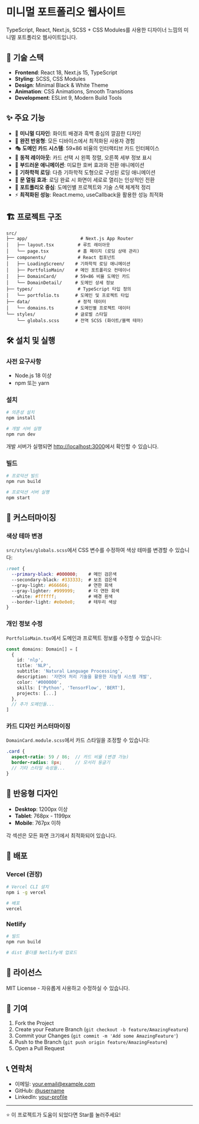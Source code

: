 # 미니멀 포트폴리오 웹사이트

TypeScript, React, Next.js, SCSS + CSS Modules를 사용한 디자이너 느낌의 미니멀 포트폴리오 웹사이트입니다.

## 🚀 기술 스택

- **Frontend**: React 18, Next.js 15, TypeScript
- **Styling**: SCSS, CSS Modules
- **Design**: Minimal Black & White Theme
- **Animation**: CSS Animations, Smooth Transitions
- **Development**: ESLint 9, Modern Build Tools

## ✨ 주요 기능

- 🎨 **미니멀 디자인**: 화이트 배경과 흑백 중심의 깔끔한 디자인
- 📱 **완전 반응형**: 모든 디바이스에서 최적화된 사용자 경험
- 🎭 **도메인 카드 시스템**: 59×86 비율의 인터랙티브 카드 인터페이스
- 🔄 **동적 레이아웃**: 카드 선택 시 왼쪽 정렬, 오른쪽 세부 정보 표시
- 💫 **부드러운 애니메이션**: 미묘한 호버 효과와 전환 애니메이션
- 🔺 **기하학적 로딩**: 다층 기하학적 도형으로 구성된 로딩 애니메이션
- 🚪 **문 열림 효과**: 로딩 완료 시 화면이 세로로 열리는 인상적인 전환
- 🎯 **포트폴리오 중심**: 도메인별 프로젝트와 기술 스택 체계적 정리
- ⚡ **최적화된 성능**: React.memo, useCallback을 활용한 성능 최적화

## 🏗️ 프로젝트 구조

```
src/
├── app/                    # Next.js App Router
│   ├── layout.tsx         # 루트 레이아웃
│   └── page.tsx           # 홈 페이지 (로딩 상태 관리)
├── components/            # React 컴포넌트
│   ├── LoadingScreen/    # 기하학적 로딩 애니메이션
│   ├── PortfolioMain/    # 메인 포트폴리오 컨테이너
│   ├── DomainCard/       # 59×86 비율 도메인 카드
│   └── DomainDetail/     # 도메인 상세 정보
├── types/                 # TypeScript 타입 정의
│   └── portfolio.ts      # 도메인 및 프로젝트 타입
├── data/                  # 정적 데이터
│   └── domains.ts        # 도메인별 프로젝트 데이터
└── styles/               # 글로벌 스타일
    └── globals.scss      # 전역 SCSS (화이트/블랙 테마)
```

## 🛠️ 설치 및 실행

### 사전 요구사항
- Node.js 18 이상
- npm 또는 yarn

### 설치
```bash
# 의존성 설치
npm install

# 개발 서버 실행
npm run dev
```

개발 서버가 실행되면 [http://localhost:3000](http://localhost:3000)에서 확인할 수 있습니다.

### 빌드
```bash
# 프로덕션 빌드
npm run build

# 프로덕션 서버 실행
npm start
```

## 🎨 커스터마이징

### 색상 테마 변경
`src/styles/globals.scss`에서 CSS 변수를 수정하여 색상 테마를 변경할 수 있습니다:

```scss
:root {
  --primary-black: #000000;    # 메인 검은색
  --secondary-black: #333333;  # 보조 검은색
  --gray-light: #666666;       # 연한 회색
  --gray-lighter: #999999;     # 더 연한 회색
  --white: #ffffff;            # 배경 흰색
  --border-light: #e0e0e0;     # 테두리 색상
}
```

### 개인 정보 수정
`PortfolioMain.tsx`에서 도메인과 프로젝트 정보를 수정할 수 있습니다:

```typescript
const domains: Domain[] = [
  {
    id: 'nlp',
    title: 'NLP',
    subtitle: 'Natural Language Processing',
    description: '자연어 처리 기술을 활용한 지능형 시스템 개발',
    color: '#000000',
    skills: ['Python', 'TensorFlow', 'BERT'],
    projects: [...]
  },
  // 추가 도메인들...
]
```

### 카드 디자인 커스터마이징
`DomainCard.module.scss`에서 카드 스타일을 조정할 수 있습니다:

```scss
.card {
  aspect-ratio: 59 / 86;  // 카드 비율 (변경 가능)
  border-radius: 8px;     // 모서리 둥글기
  // 기타 스타일 속성들...
}
```

## 📱 반응형 디자인

- **Desktop**: 1200px 이상
- **Tablet**: 768px - 1199px
- **Mobile**: 767px 이하

각 섹션은 모든 화면 크기에서 최적화되어 있습니다.

## 🚀 배포

### Vercel (권장)
```bash
# Vercel CLI 설치
npm i -g vercel

# 배포
vercel
```

### Netlify
```bash
# 빌드
npm run build

# dist 폴더를 Netlify에 업로드
```

## 📄 라이선스

MIT License - 자유롭게 사용하고 수정하실 수 있습니다.

## 🤝 기여

1. Fork the Project
2. Create your Feature Branch (`git checkout -b feature/AmazingFeature`)
3. Commit your Changes (`git commit -m 'Add some AmazingFeature'`)
4. Push to the Branch (`git push origin feature/AmazingFeature`)
5. Open a Pull Request

## 📞 연락처

- 이메일: your.email@example.com
- GitHub: [@username](https://github.com/username)
- LinkedIn: [your-profile](https://linkedin.com/in/your-profile)

---

⭐ 이 프로젝트가 도움이 되었다면 Star를 눌러주세요!
